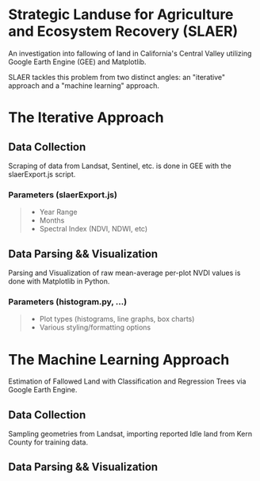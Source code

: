 # Strategic Landuse for Agriculture and Ecosystem Recovery (SLAER)

An investigation into fallowing of land in California's Central Valley utilizing Google Earth Engine (GEE) and Matplotlib.

SLAER tackles this problem from two distinct angles: an "iterative" approach and a "machine learning" approach.

# The Iterative Approach

## Data Collection

Scraping of data from Landsat, Sentinel, etc. is done in GEE with the slaerExport.js script. 

### Parameters (slaerExport.js)
> + Year Range
> + Months
> + Spectral Index (NDVI, NDWI, etc)

## Data Parsing && Visualization

Parsing and Visualization of raw mean-average per-plot NVDI values is done with Matplotlib in Python. 

### Parameters (histogram.py, ...)
> + Plot types (histograms, line graphs, box charts)
> + Various styling/formatting options

# The Machine Learning Approach

Estimation of Fallowed Land with Classification and Regression Trees via Google Earth Engine.

## Data Collection

Sampling geometries from Landsat, importing reported Idle land from Kern County for training data. 

## Data Parsing && Visualization


